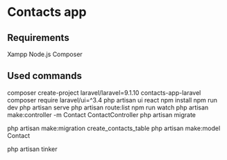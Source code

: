 # Contacts app

## Requirements
Xampp
Node.js
Composer

## Used commands
composer create-project laravel/laravel=9.1.10 contacts-app-laravel
composer require laravel/ui=^3.4
php artisan ui react
npm install
npm run dev
php artisan serve
php artisan route:list
npm run watch
php artisan make:controller -m Contact ContactController
php artisan migrate

php artisan make:migration create_contacts_table
php artisan make:model Contact


php artisan tinker
